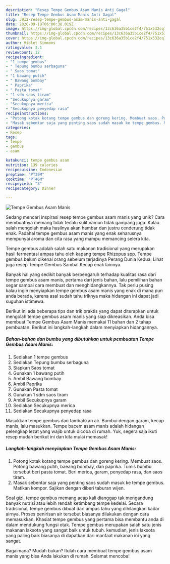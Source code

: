```yaml
---
description: "Resep Tempe Gembus Asam Manis Anti Gagal"
title: "Resep Tempe Gembus Asam Manis Anti Gagal"
slug: 3912-resep-tempe-gembus-asam-manis-anti-gagal
date: 2020-09-18T06:00:38.019Z
image: https://img-global.cpcdn.com/recipes/13c636a35b1ce2f4/751x532cq70/tempe-gembus-asam-manis-foto-resep-utama.jpg
thumbnail: https://img-global.cpcdn.com/recipes/13c636a35b1ce2f4/751x532cq70/tempe-gembus-asam-manis-foto-resep-utama.jpg
cover: https://img-global.cpcdn.com/recipes/13c636a35b1ce2f4/751x532cq70/tempe-gembus-asam-manis-foto-resep-utama.jpg
author: Violet Simmons
ratingvalue: 3.1
reviewcount: 12
recipeingredient:
- "1 tempe gembus"
- " Tepung bumbu serbaguna"
- " Saos tomat"
- "1 bawang putih"
- " Bawang bombay"
- " Paprika"
- " Pasta tomat"
- "1 sdm saos tiram"
- "Secukupnya garam"
- "Secukupnya merica"
- "Secukupnya penyedap rasa"
recipeinstructions:
- "Potong kotak kotang tempe gembus dan goreng kering. Membuat saos. Potong bawang putih, baeang bombay, dan paprika. Tumis bumbu tersebut beri pasta tomat. Beri merica, garam, penyedap rasa, dan saos tiram."
- "Masak sebentar saja yang penting saos sudah masuk ke tempe gembus. Matikan kompor. Sajikan dengan diberi taburan wijen."
categories:
- Resep
tags:
- tempe
- gembus
- asam

katakunci: tempe gembus asam 
nutrition: 139 calories
recipecuisine: Indonesian
preptime: "PT39M"
cooktime: "PT46M"
recipeyield: "3"
recipecategory: Dinner

---
```



![Tempe Gembus Asam Manis](https://img-global.cpcdn.com/recipes/13c636a35b1ce2f4/751x532cq70/tempe-gembus-asam-manis-foto-resep-utama.jpg)

Sedang mencari inspirasi resep tempe gembus asam manis yang unik? Cara membuatnya memang tidak terlalu sulit namun tidak gampang juga. Kalau salah mengolah maka hasilnya akan hambar dan justru cenderung tidak enak. Padahal tempe gembus asam manis yang enak seharusnya mempunyai aroma dan cita rasa yang mampu memancing selera kita.

Tempe gembus adalah salah satu makanan tradisional yang merupakan hasil fermentasi ampas tahu oleh kapang tempe Rhizopus spp. Tempe gembus belum dikenal orang sebelum terjadinya Perang Dunia Kedua. Lihat juga resep Tempe Gembus Sambal Kecap enak lainnya.

Banyak hal yang sedikit banyak berpengaruh terhadap kualitas rasa dari tempe gembus asam manis, pertama dari jenis bahan, lalu pemilihan bahan segar sampai cara membuat dan menghidangkannya. Tak perlu pusing kalau ingin menyiapkan tempe gembus asam manis yang enak di mana pun anda berada, karena asal sudah tahu triknya maka hidangan ini dapat jadi suguhan istimewa.


Berikut ini ada beberapa tips dan trik praktis yang dapat diterapkan untuk mengolah tempe gembus asam manis yang siap dikreasikan. Anda bisa membuat Tempe Gembus Asam Manis memakai 11 bahan dan 2 tahap pembuatan. Berikut ini langkah-langkah dalam menyiapkan hidangannya.

<!--inarticleads1-->

##### Bahan-bahan dan bumbu yang dibutuhkan untuk pembuatan Tempe Gembus Asam Manis:

1. Sediakan 1 tempe gembus
1. Sediakan  Tepung bumbu serbaguna
1. Siapkan  Saos tomat
1. Gunakan 1 bawang putih
1. Ambil  Bawang bombay
1. Ambil  Paprika
1. Gunakan  Pasta tomat
1. Gunakan 1 sdm saos tiram
1. Ambil Secukupnya garam
1. Sediakan Secukupnya merica
1. Sediakan Secukupnya penyedap rasa


Masukkan tempe gembus dan tambahkan air. Bumbui dengan garam, kecap manis, lalu masukkan. Tempe bacem asam manis adalah hidangan pelengkap lezat yang wajib untuk dicoba di rumah. Yuk, segera saja ikuti resep mudah berikut ini dan kita mulai memasak! 

<!--inarticleads2-->

##### Langkah-langkah menyiapkan Tempe Gembus Asam Manis:

1. Potong kotak kotang tempe gembus dan goreng kering. Membuat saos. Potong bawang putih, baeang bombay, dan paprika. Tumis bumbu tersebut beri pasta tomat. Beri merica, garam, penyedap rasa, dan saos tiram.
1. Masak sebentar saja yang penting saos sudah masuk ke tempe gembus. Matikan kompor. Sajikan dengan diberi taburan wijen.


Soal gizi, tempe gembus memang acap kali dianggap tak mengandung banyak nutrisi atau lebih rendah ketimbang tempe kedelai. Secara tradisional, tempe gembus dibuat dari ampas tahu yang dihilangkan kadar airnya. Proses penirisan air tersebut biasanya dilakukan dengan cara memasukkan. Khasiat tempe gembus yang pertama bisa membantu anda di dalam mendukung fungsi otak. Tempe gembus merupakan salah satu jenis makanan laksota yang sangat baik untuk tubuh. kemudian, jenis laksota yang paling baik biasanya di dapatkan dari manfaat makanan ini yang sangat. 

Bagaimana? Mudah bukan? Itulah cara membuat tempe gembus asam manis yang bisa Anda lakukan di rumah. Selamat mencoba!
